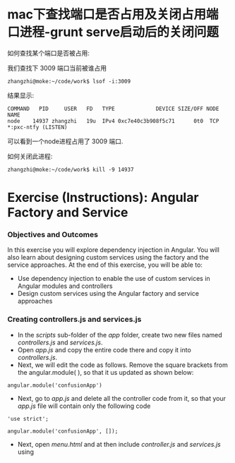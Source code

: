 # mac下查找端口是否占用及关闭占用端口进程-grunt serve启动后的关闭问题

如何查找某个端口是否被占用:

我们查找下 3009 端口当前被谁占用

```
zhangzhi@moke:~/code/work$ lsof -i:3009
```

结果显示:

```
COMMAND   PID     USER   FD   TYPE             DEVICE SIZE/OFF NODE NAME
node    14937 zhangzhi   19u  IPv4 0xc7e40c3b908f5c71      0t0  TCP *:pxc-ntfy (LISTEN)
```

可以看到一个node进程占用了 3009 端口.

如何关闭此进程:

```
zhangzhi@moke:~/code/work$ kill -9 14937
```

# Exercise (Instructions): Angular Factory and Service

### Objectives and Outcomes

In this exercise you will explore dependency injection in Angular. You will also learn about designing custom services using the factory and the service approaches. At the end of this exercise, you will be able to:

- Use dependency injection to enable the use of custom services in Angular modules and controllers
- Design custom services using the Angular factory and service approaches

### Creating controllers.js and services.js

- In the *scripts* sub-folder of the *app* folder, create two new files named *controllers.js* and *services.js*.
- Open *app.js* and copy the entire code there and copy it into *controllers.js*.
- Next, we will edit the code as follows. Remove the square brackets from the angular.module( ), so that it us updated as shown below:

```
angular.module('confusionApp')
```

- Next, go to *app.js* and delete all the controller code from it, so that your *app.js* file will contain only the following code

```
'use strict';

angular.module('confusionApp', []);
```

- Next, open *menu.html* and at then include *controller.js* and *services.js* using <script> tag.

```
  <script src="scripts/controllers.js"></script>
  <script src="scripts/services.js"></script>
```

# important !!!!!

```
app.js reference must write before controller.js and service.js  

<script src="scripts/app.js"></script>
<script src="scripts/controller.js"></script>
<script src="scripts/service.js"></script>
```

- Open services.js and add the following code:

```
'use strict';

angular.module('confusionApp')
        .factory('menuFactory', function() {

        });
```

- Next, add the following JavaScript array into the factory code above:

```
      var dishes=[
                         {
                          name:'Uthapizza',
                          image: 'images/uthapizza.png',
                          category: 'mains',
                           label:'Hot',
                          price:'4.99',
                          description:'A unique combination of Indian Uthappam (pancake) and Italian pizza, topped with Cerignola olives, ripe vine cherry tomatoes, Vidalia onion, Guntur chillies and Buffalo Paneer.',
                           comments: [
                               {
                                   rating:5,
                                   comment:"Imagine all the eatables, living in conFusion!",
                                   author:"John Lemon",
                                   date:"2012-10-16T17:57:28.556094Z"
                               },
                               {
                                   rating:4,
                                   comment:"Sends anyone to heaven, I wish I could get my mother-in-law to eat it!",
                                   author:"Paul McVites",
                                   date:"2014-09-05T17:57:28.556094Z"
                               },
                               {
                                   rating:3,
                                   comment:"Eat it, just eat it!",
                                   author:"Michael Jaikishan",
                                   date:"2015-02-13T17:57:28.556094Z"
                               },
                               {
                                   rating:4,
                                   comment:"Ultimate, Reaching for the stars!",
                                   author:"Ringo Starry",
                                   date:"2013-12-02T17:57:28.556094Z"
                               },
                               {
                                   rating:2,
                                   comment:"It's your birthday, we're gonna party!",
                                   author:"25 Cent",
                                   date:"2011-12-02T17:57:28.556094Z"
                               }                                                          ]
                        },
                        {
                          name:'Zucchipakoda',
                           image: 'images/zucchipakoda.png',
                          category: 'appetizer',
                           label:'',
                          price:'1.99',
                          description:'Deep fried Zucchini coated with mildly spiced Chickpea flour batter accompanied with a sweet-tangy tamarind sauce',
                          comments: [
                               {
                                   rating:5,
                                   comment:"Imagine all the eatables, living in conFusion!",
                                   author:"John Lemon",
                                   date:"2012-10-16T17:57:28.556094Z"
                               },
                               {
                                   rating:4,
                                   comment:"Sends anyone to heaven, I wish I could get my mother-in-law to eat it!",
                                   author:"Paul McVites",
                                   date:"2014-09-05T17:57:28.556094Z"
                               },
                               {
                                   rating:3,
                                   comment:"Eat it, just eat it!",
                                   author:"Michael Jaikishan",
                                   date:"2015-02-13T17:57:28.556094Z"
                               },
                               {
                                   rating:4,
                                   comment:"Ultimate, Reaching for the stars!",
                                   author:"Ringo Starry",
                                   date:"2013-12-02T17:57:28.556094Z"
                               },
                               {
                                   rating:2,
                                   comment:"It's your birthday, we're gonna party!",
                                   author:"25 Cent",
                                   date:"2011-12-02T17:57:28.556094Z"
                               }                                                          ]
                        },
                        {
                          name:'Vadonut',
                           image: 'images/vadonut.png',
                          category: 'appetizer',
                           label:'New',
                          price:'1.99',
                          description:'A quintessential ConFusion experience, is it a vada or is it a donut?',
                           comments: [
                               {
                                   rating:5,
                                   comment:"Imagine all the eatables, living in conFusion!",
                                   author:"John Lemon",
                                   date:"2012-10-16T17:57:28.556094Z"
                               },
                               {
                                   rating:4,
                                   comment:"Sends anyone to heaven, I wish I could get my mother-in-law to eat it!",
                                   author:"Paul McVites",
                                   date:"2014-09-05T17:57:28.556094Z"
                               },
                               {
                                   rating:3,
                                   comment:"Eat it, just eat it!",
                                   author:"Michael Jaikishan",
                                   date:"2015-02-13T17:57:28.556094Z"
                               },
                               {
                                   rating:4,
                                   comment:"Ultimate, Reaching for the stars!",
                                   author:"Ringo Starry",
                                   date:"2013-12-02T17:57:28.556094Z"
                               },
                               {
                                   rating:2,
                                   comment:"It's your birthday, we're gonna party!",
                                   author:"25 Cent",
                                   date:"2011-12-02T17:57:28.556094Z"
                               }
                                                          ]
                        },
                        {
                          name:'ElaiCheese Cake',
                           image: 'images/elaicheesecake.png',
                          category: 'dessert',
                           label:'',
                          price:'2.99',
                          description:'A delectable, semi-sweet New York Style Cheese Cake, with Graham cracker crust and spiced with Indian cardamoms',
                           comments: [
                               {
                                   rating:5,
                                   comment:"Imagine all the eatables, living in conFusion!",
                                   author:"John Lemon",
                                   date:"2012-10-16T17:57:28.556094Z"
                               },
                               {
                                   rating:4,
                                   comment:"Sends anyone to heaven, I wish I could get my mother-in-law to eat it!",
                                   author:"Paul McVites",
                                   date:"2014-09-05T17:57:28.556094Z"
                               },
                               {
                                   rating:3,
                                   comment:"Eat it, just eat it!",
                                   author:"Michael Jaikishan",
                                   date:"2015-02-13T17:57:28.556094Z"
                               },
                               {
                                   rating:4,
                                   comment:"Ultimate, Reaching for the stars!",
                                   author:"Ringo Starry",
                                   date:"2013-12-02T17:57:28.556094Z"
                               },
                               {
                                   rating:2,
                                   comment:"It's your birthday, we're gonna party!",
                                   author:"25 Cent",
                                   date:"2011-12-02T17:57:28.556094Z"
                               }                                                          ]
                        }
                        ];
```

- Next, introduce an empty JavaScript object into the factory as follows:

```
var menufac = {};
```

- Finally, add the following code to the factory to define the function and return the object:

```
           menufac.getDishes = function(){
                                        return dishes;
                                    };
                    menufac.getDish = function (index) {
                                        return dishes[index];
                };
                return menufac;
```

- Now, open *controllers.js* and then from the *MenuController* delete the dishes object. Then, add the following statement in its place:

```
            $scope.dishes= menuFactory.getDishes();
```

- Now we do dependency injection to introduce the *menuFactory* service into *MenuController*:

```
      .controller('MenuController', ['$scope', 'menuFactory', function($scope, menuFactory) {
```

- Next, we move to the DishDetailController and remove the dish object from it and replace it with the following:

```
            $scope.dish= menuFactory.getDish(3);
```

- Then, we do dependency injection into the DishDetailController as follows

```
        .controller('DishDetailController', ['$scope', 'menuFactory', function($scope, menuFactory) {
```

- After saving the changes, move to dishdetail.html and add in the following code to include the JS files:

```
    <script src="scripts/controllers.js"></script>
    <script src="scripts/services.js"></script>
```

### Using Service instead of Factory

- Go to services.js and remove the following two statements from the code:

```
          var menufac = {};

            . . .

            return menufac;
```

- Then change the function code as follows, replacing *menufac* with *this*:

```
  this.getDishes = function(){
                                        return dishes;
                                    };
                    this.getDish = function (index) {
                                        return dishes[index];

                };
```

- Then, change the *factory* to *service* as follows:

```
        .service('menuFactory', function() {
```

- Save the changes and see the result.

### Conclusions

In this exercise we explored dependency injection and the use of Angular services and defining custom services using the factory or the service approach.
